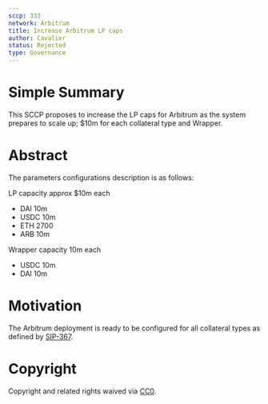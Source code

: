 ```yaml
---
sccp: 333
network: Arbitrum
title: Increase Arbitrum LP caps
author: Cavalier
status: Rejected
type: Governance
---
```


# Simple Summary

This SCCP proposes to increase the LP caps for Arbitrum as the system prepares to scale up; $10m for each collateral type and Wrapper.

# Abstract

The parameters configurations description is as follows:

LP capacity approx $10m each
- DAI 10m
- USDC 10m
- ETH 2700
- ARB 10m

Wrapper capacity 10m each
- USDC 10m
- DAI 10m

# Motivation

The Arbitrum deployment is ready to be configured for all collateral types as defined by [SIP-367](https://sips.synthetix.io/sips/sip-367).

# Copyright

Copyright and related rights waived via [CC0](https://creativecommons.org/publicdomain/zero/1.0/).


